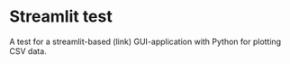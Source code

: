 # Streamlit test

A test for a streamlit-based (link) GUI-application with Python for plotting CSV data.
